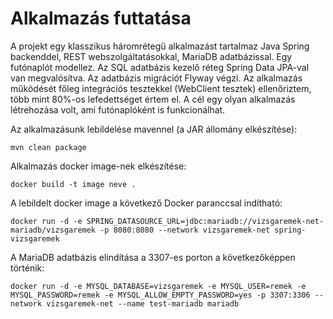# Alkalmazás futtatása
A projekt egy klasszikus háromrétegű alkalmazást tartalmaz Java Spring backenddel, REST webszolgáltatásokkal, MariaDB 
adatbázissal. Egy futónaplót modellez. Az SQL adatbázis kezelő réteg Spring Data JPA-val van megvalósítva. Az adatbázis
migrációt Flyway végzi. Az alkalmazás működését főleg integrációs tesztekkel (WebClient tesztek) ellenőriztem,
több mint 80%-os lefedettséget értem el.
A cél egy olyan alkalmazás létrehozása volt, ami futónaplóként is funkcionálhat.

Az alkalmazásunk lebildelése mavennel (a JAR állomány elkészítése):
```shell
mvn clean package 
```

Alkalmazás docker image-nek elkészítése:
```shell
docker build -t image neve .
```

A lebildelt docker image a következő Docker paranccsal indítható:

```shell
docker run -d -e SPRING_DATASOURCE_URL=jdbc:mariadb://vizsgaremek-net-mariadb/vizsgaremek -p 8080:8080 --network vizsgaremek-net spring-vizsgaremek
```

A MariaDB adatbázis elindítása a 3307-es porton a következőképpen történik:
```shell
docker run -d -e MYSQL_DATABASE=vizsgaremek -e MYSQL_USER=remek -e MYSQL_PASSWORD=remek -e MYSQL_ALLOW_EMPTY_PASSWORD=yes -p 3307:3306 --network vizsgaremek-net --name test-mariadb mariadb
```